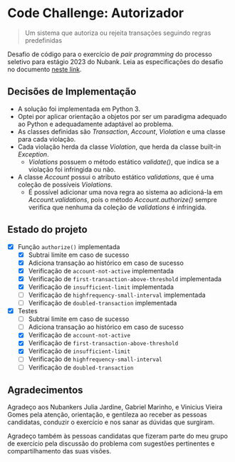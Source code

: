 # Code Challenge: Autorizador

> Um sistema que autoriza ou rejeita transações seguindo regras predefinidas

Desafio de código para o exercício de *pair programming* do processo seletivo para estágio 2023 do Nubank. Leia as especificações do desafio no documento [neste link](spec-ptbr.pdf).

## Decisões de Implementação

- A solução foi implementada em Python 3.
- Optei por aplicar orientação a objetos por ser um paradigma adequado ao Python e adequadamente adaptável ao problema.
- As classes definidas são *Transaction*, *Account*, *Violation* e uma classe para cada violação.
- Cada violação herda da classe *Violation*, que herda da classe built-in *Exception*.
  - *Violations* possuem o método estático *validate()*, que indica se a violação foi infringida ou não.
- A classe *Account* possui o atributo estático *validations*, que é uma coleção de possíveis *Violations*. 
  - É possível adicionar uma nova regra ao sistema ao adicioná-la em *Account.validations*, pois o método *Account.authorize()* sempre verifica que nenhuma da coleção de *validations* é infringida.

## Estado do projeto

- [x] Função `authorize()` implementada
  - [x] Subtrai limite em caso de sucesso
  - [x] Adiciona transação ao histórico em caso de sucesso
  - [x] Verificação de `account-not-active` implementada
  - [x] Verificação de `first-transaction-above-threshold` implementada
  - [x] Verificação de `insufficient-limit` implementada
  - [ ] Verificação de `highfrequency-small-interval` implementada
  - [ ] Verificação de `doubled-transaction` implementada
- [x] Testes
  - [ ] Subtrai limite em caso de sucesso
  - [ ] Adiciona transação ao histórico em caso de sucesso
  - [x] Verificação de `account-not-active`
  - [x] Verificação de `first-transaction-above-threshold`
  - [x] Verificação de `insufficient-limit`
  - [ ] Verificação de `highfrequency-small-interval`
  - [ ] Verificação de `doubled-transaction`

## Agradecimentos

Agradeço aos Nubankers Julia Jardine, Gabriel Marinho, e Vinicius Vieira Gomes pela atenção, orientação, e gentileza ao receber as pessoas candidatas, conduzir o exercício e nos sanar as dúvidas que surgiram.

Agradeço também às pessoas candidatas que fizeram parte do meu grupo de exercício pela discussão do problema com sugestões pertinentes e compartilhamento das suas visões.
